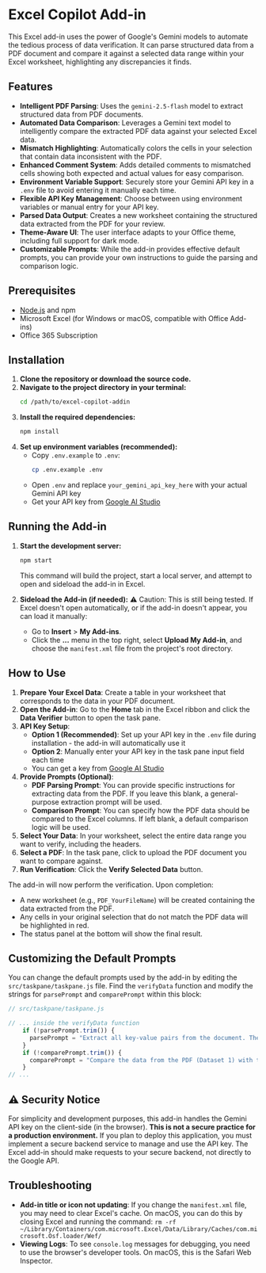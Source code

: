 # Excel Copilot Add-in 

This Excel add-in uses the power of Google's Gemini models to automate the tedious process of data verification. It can parse structured data from a PDF document and compare it against a selected data range within your Excel worksheet, highlighting any discrepancies it finds.

## Features

- **Intelligent PDF Parsing**: Uses the `gemini-2.5-flash` model to extract structured data from PDF documents.
- **Automated Data Comparison**: Leverages a Gemini text model to intelligently compare the extracted PDF data against your selected Excel data.
- **Mismatch Highlighting**: Automatically colors the cells in your selection that contain data inconsistent with the PDF.
- **Enhanced Comment System**: Adds detailed comments to mismatched cells showing both expected and actual values for easy comparison.
- **Environment Variable Support**: Securely store your Gemini API key in a `.env` file to avoid entering it manually each time.
- **Flexible API Key Management**: Choose between using environment variables or manual entry for your API key.
- **Parsed Data Output**: Creates a new worksheet containing the structured data extracted from the PDF for your review.
- **Theme-Aware UI**: The user interface adapts to your Office theme, including full support for dark mode.
- **Customizable Prompts**: While the add-in provides effective default prompts, you can provide your own instructions to guide the parsing and comparison logic.

## Prerequisites

- [Node.js](https://nodejs.org/) and npm
- Microsoft Excel (for Windows or macOS, compatible with Office Add-ins)
- Office 365 Subscription

## Installation

1.  **Clone the repository or download the source code.**
2.  **Navigate to the project directory in your terminal:**
    ```bash
    cd /path/to/excel-copilot-addin
    ```
3.  **Install the required dependencies:**
    ```bash
    npm install
    ```
4.  **Set up environment variables (recommended):**
    - Copy `.env.example` to `.env`:
      ```bash
      cp .env.example .env
      ```
    - Open `.env` and replace `your_gemini_api_key_here` with your actual Gemini API key
    - Get your API key from [Google AI Studio](https://aistudio.google.com/app/apikey)

## Running the Add-in

1.  **Start the development server:**
    ```bash
    npm start
    ```
    This command will build the project, start a local server, and attempt to open and sideload the add-in in Excel.

2.  **Sideload the Add-in (if needed):**
    :warning: Caution: This is still being tested.
    If Excel doesn't open automatically, or if the add-in doesn't appear, you can load it manually:
    - Go to **Insert** > **My Add-ins**.
    - Click the **...** menu in the top right, select **Upload My Add-in**, and choose the `manifest.xml` file from the project's root directory.

## How to Use

1.  **Prepare Your Excel Data**: Create a table in your worksheet that corresponds to the data in your PDF document.
2.  **Open the Add-in**: Go to the **Home** tab in the Excel ribbon and click the **Data Verifier** button to open the task pane.
3.  **API Key Setup**: 
    - **Option 1 (Recommended)**: Set up your API key in the `.env` file during installation - the add-in will automatically use it
    - **Option 2**: Manually enter your API key in the task pane input field each time
    - You can get a key from [Google AI Studio](https://aistudio.google.com/app/apikey)
4.  **Provide Prompts (Optional)**:
    - **PDF Parsing Prompt**: You can provide specific instructions for extracting data from the PDF. If you leave this blank, a general-purpose extraction prompt will be used.
    - **Comparison Prompt**: You can specify how the PDF data should be compared to the Excel columns. If left blank, a default comparison logic will be used.
5.  **Select Your Data**: In your worksheet, select the entire data range you want to verify, including the headers.
6.  **Select a PDF**: In the task pane, click to upload the PDF document you want to compare against.
7.  **Run Verification**: Click the **Verify Selected Data** button.

The add-in will now perform the verification. Upon completion:
- A new worksheet (e.g., `PDF_YourFileName`) will be created containing the data extracted from the PDF.
- Any cells in your original selection that do not match the PDF data will be highlighted in red.
- The status panel at the bottom will show the final result.

## Customizing the Default Prompts

You can change the default prompts used by the add-in by editing the `src/taskpane/taskpane.js` file. Find the `verifyData` function and modify the strings for `parsePrompt` and `comparePrompt` within this block:

```javascript
// src/taskpane/taskpane.js

// ... inside the verifyData function
    if (!parsePrompt.trim()) {
      parsePrompt = "Extract all key-value pairs from the document. The keys should be in camelCase. Return the result as a single, flat JSON object.";
    }
    if (!comparePrompt.trim()) {
      comparePrompt = "Compare the data from the PDF (Dataset 1) with the data from Excel (Dataset 2). Match the keys from the PDF data to the header columns in the Excel data, ignoring case and special characters. Identify any cells in the Excel data that do not match the corresponding PDF data.";
    }
// ...
```

## ⚠️ Security Notice

For simplicity and development purposes, this add-in handles the Gemini API key on the client-side (in the browser). **This is not a secure practice for a production environment.** If you plan to deploy this application, you must implement a secure backend service to manage and use the API key. The Excel add-in should make requests to your secure backend, not directly to the Google API.

## Troubleshooting

- **Add-in title or icon not updating**: If you change the `manifest.xml` file, you may need to clear Excel's cache. On macOS, you can do this by closing Excel and running the command: `rm -rf ~/Library/Containers/com.microsoft.Excel/Data/Library/Caches/com.microsoft.Osf.loader/Wef/`
- **Viewing Logs**: To see `console.log` messages for debugging, you need to use the browser's developer tools. On macOS, this is the Safari Web Inspector.
